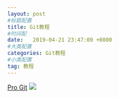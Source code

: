 ```yaml
---
layout: post
#标题配置
title: Git教程
#时间配
date:   2019-04-21 23:47:00 +0800
#大类配置
categories: Git教程
#小类配置
tag: 教程
---
```


[Pro Git](http://iissnan.com/progit/)
![](http://iissnan.com/progit/assets/img/pro-git-cover.jpeg)